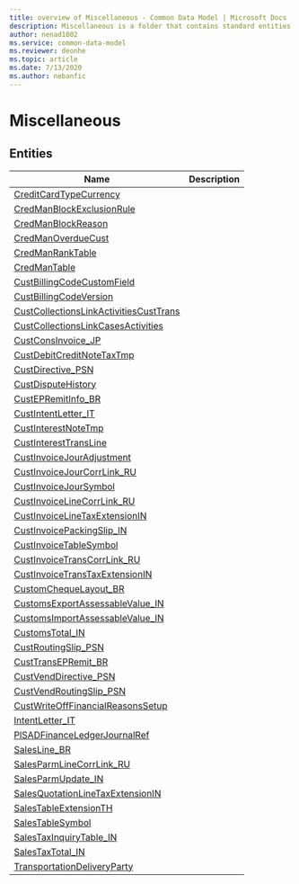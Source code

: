 ```yaml
---
title: overview of Miscellaneous - Common Data Model | Microsoft Docs
description: Miscellaneous is a folder that contains standard entities related to the Common Data Model.
author: nenad1002
ms.service: common-data-model
ms.reviewer: deonhe
ms.topic: article
ms.date: 7/13/2020
ms.author: nebanfic
---
```


# Miscellaneous


## Entities

|Name|Description|
|---|---|
|[CreditCardTypeCurrency](CreditCardTypeCurrency.md)||
|[CredManBlockExclusionRule](CredManBlockExclusionRule.md)||
|[CredManBlockReason](CredManBlockReason.md)||
|[CredManOverdueCust](CredManOverdueCust.md)||
|[CredManRankTable](CredManRankTable.md)||
|[CredManTable](CredManTable.md)||
|[CustBillingCodeCustomField](CustBillingCodeCustomField.md)||
|[CustBillingCodeVersion](CustBillingCodeVersion.md)||
|[CustCollectionsLinkActivitiesCustTrans](CustCollectionsLinkActivitiesCustTrans.md)||
|[CustCollectionsLinkCasesActivities](CustCollectionsLinkCasesActivities.md)||
|[CustConsInvoice_JP](CustConsInvoice_JP.md)||
|[CustDebitCreditNoteTaxTmp](CustDebitCreditNoteTaxTmp.md)||
|[CustDirective_PSN](CustDirective_PSN.md)||
|[CustDisputeHistory](CustDisputeHistory.md)||
|[CustEPRemitInfo_BR](CustEPRemitInfo_BR.md)||
|[CustIntentLetter_IT](CustIntentLetter_IT.md)||
|[CustInterestNoteTmp](CustInterestNoteTmp.md)||
|[CustInterestTransLine](CustInterestTransLine.md)||
|[CustInvoiceJourAdjustment](CustInvoiceJourAdjustment.md)||
|[CustInvoiceJourCorrLink_RU](CustInvoiceJourCorrLink_RU.md)||
|[CustInvoiceJourSymbol](CustInvoiceJourSymbol.md)||
|[CustInvoiceLineCorrLink_RU](CustInvoiceLineCorrLink_RU.md)||
|[CustInvoiceLineTaxExtensionIN](CustInvoiceLineTaxExtensionIN.md)||
|[CustInvoicePackingSlip_IN](CustInvoicePackingSlip_IN.md)||
|[CustInvoiceTableSymbol](CustInvoiceTableSymbol.md)||
|[CustInvoiceTransCorrLink_RU](CustInvoiceTransCorrLink_RU.md)||
|[CustInvoiceTransTaxExtensionIN](CustInvoiceTransTaxExtensionIN.md)||
|[CustomChequeLayout_BR](CustomChequeLayout_BR.md)||
|[CustomsExportAssessableValue_IN](CustomsExportAssessableValue_IN.md)||
|[CustomsImportAssessableValue_IN](CustomsImportAssessableValue_IN.md)||
|[CustomsTotal_IN](CustomsTotal_IN.md)||
|[CustRoutingSlip_PSN](CustRoutingSlip_PSN.md)||
|[CustTransEPRemit_BR](CustTransEPRemit_BR.md)||
|[CustVendDirective_PSN](CustVendDirective_PSN.md)||
|[CustVendRoutingSlip_PSN](CustVendRoutingSlip_PSN.md)||
|[CustWriteOffFinancialReasonsSetup](CustWriteOffFinancialReasonsSetup.md)||
|[IntentLetter_IT](IntentLetter_IT.md)||
|[PlSADFinanceLedgerJournalRef](PlSADFinanceLedgerJournalRef.md)||
|[SalesLine_BR](SalesLine_BR.md)||
|[SalesParmLineCorrLink_RU](SalesParmLineCorrLink_RU.md)||
|[SalesParmUpdate_IN](SalesParmUpdate_IN.md)||
|[SalesQuotationLineTaxExtensionIN](SalesQuotationLineTaxExtensionIN.md)||
|[SalesTableExtensionTH](SalesTableExtensionTH.md)||
|[SalesTableSymbol](SalesTableSymbol.md)||
|[SalesTaxInquiryTable_IN](SalesTaxInquiryTable_IN.md)||
|[SalesTaxTotal_IN](SalesTaxTotal_IN.md)||
|[TransportationDeliveryParty](TransportationDeliveryParty.md)||
